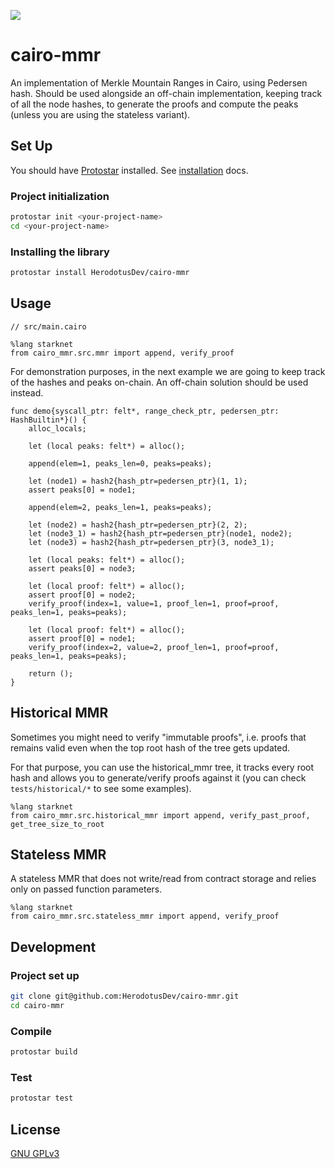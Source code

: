 ![](https://github.com/HerodotusDev/cairo-mmr/banner.png)

# cairo-mmr

An implementation of Merkle Mountain Ranges in Cairo, using Pedersen hash. Should be used alongside an off-chain implementation, keeping track of all the node hashes, to generate the proofs and compute the peaks (unless you are using the stateless variant).

## Set Up

You should have [Protostar](https://docs.swmansion.com/protostar/) installed. See [installation](https://docs.swmansion.com/protostar/docs/tutorials/installation) docs.

### Project initialization

```bash
protostar init <your-project-name>
cd <your-project-name>
```

### Installing the library

```bash
protostar install HerodotusDev/cairo-mmr
```

## Usage

```cairo
// src/main.cairo

%lang starknet
from cairo_mmr.src.mmr import append, verify_proof
```

For demonstration purposes, in the next example we are going to keep track of the hashes and peaks on-chain. An off-chain solution should be used instead.

```cairo
func demo{syscall_ptr: felt*, range_check_ptr, pedersen_ptr: HashBuiltin*}() {
    alloc_locals;

    let (local peaks: felt*) = alloc();

    append(elem=1, peaks_len=0, peaks=peaks);

    let (node1) = hash2{hash_ptr=pedersen_ptr}(1, 1);
    assert peaks[0] = node1;

    append(elem=2, peaks_len=1, peaks=peaks);

    let (node2) = hash2{hash_ptr=pedersen_ptr}(2, 2);
    let (node3_1) = hash2{hash_ptr=pedersen_ptr}(node1, node2);
    let (node3) = hash2{hash_ptr=pedersen_ptr}(3, node3_1);

    let (local peaks: felt*) = alloc();
    assert peaks[0] = node3;

    let (local proof: felt*) = alloc();
    assert proof[0] = node2;
    verify_proof(index=1, value=1, proof_len=1, proof=proof, peaks_len=1, peaks=peaks);

    let (local proof: felt*) = alloc();
    assert proof[0] = node1;
    verify_proof(index=2, value=2, proof_len=1, proof=proof, peaks_len=1, peaks=peaks);

    return ();
}
```

## Historical MMR

Sometimes you might need to verify "immutable proofs", i.e. proofs that remains valid even when the top root hash of the tree gets updated.

For that purpose, you can use the historical_mmr tree, it tracks every root hash and allows you to generate/verify proofs against it (you can check `tests/historical/*` to see some examples).

```cairo
%lang starknet
from cairo_mmr.src.historical_mmr import append, verify_past_proof, get_tree_size_to_root
```

## Stateless MMR

A stateless MMR that does not write/read from contract storage and relies only on passed function parameters.

```cairo
%lang starknet
from cairo_mmr.src.stateless_mmr import append, verify_proof
```

## Development

### Project set up

```bash
git clone git@github.com:HerodotusDev/cairo-mmr.git
cd cairo-mmr
```

### Compile

```bash
protostar build
```

### Test

```bash
protostar test
```

## License

[GNU GPLv3](https://github.com/HerodotusDev/cairo-mmr/blob/main/LICENSE)
